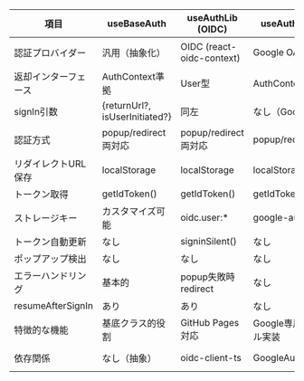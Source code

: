 | 項目                | useBaseAuth                    | useAuthLib (OIDC)         | useAuthGoogle     | useAuthBFF              | useAuthMulti    | useAuthWithFallback         | useSimplifiedAuth     |
  |-------------------|--------------------------------|---------------------------|-------------------|-------------------------|-----------------|-----------------------------|-----------------------|
| 認証プロバイダー          | 汎用（抽象化）                        | OIDC (react-oidc-context) | Google OAuth      | BFF経由の認証                | 複数プロバイダー対応      | useAuthLib + フォールバック        | OIDC簡略版               |
| 返却インターフェース        | AuthContext準拠                  | User型                     | AuthContext準拠     | BFFUser型                | AuthContext準拠   | useAuthLib互換                | 簡略User型               |
| signIn引数          | {returnUrl?, isUserInitiated?} | 同左                        | なし（Google固有）      | {returnUrl?, provider?} | 同左（基底継承）        | 同左                          | 引数なし                  |
| 認証方式              | popup/redirect両対応              | popup/redirect両対応         | popup/redirect    | popup/redirect          | popup/redirect  | popup→redirect自動フォールバック     | popup優先→redirect      |
| リダイレクトURL保存       | localStorage                   | localStorage              | localStorage      | -                       | localStorage    | localStorage                | -                     |
| トークン取得            | getIdToken()                   | getIdToken()              | getIdToken()      | getIdToken()            | getIdToken()    | useAuthLib経由                | -                     |
| ストレージキー           | カスタマイズ可能                       | oidc.user:*               | google-auth-*     | access_token            | oidc-auth-user  | useAuthLib準拠                | -                     |
| トークン自動更新          | なし                             | signinSilent()            | なし                | なし                      | なし              | useAuthLib経由                | signinSilent()        |
| ポップアップ検出          | なし                             | なし                        | なし                | なし                      | なし              | PopupDetectionService       | PopupDetectionService |
| エラーハンドリング         | 基本的                            | popup失敗時redirect          | なし                | なし                      | 基底委譲            | 高度（自動フォールバック）               | popup失敗時redirect      |
| resumeAfterSignIn | あり                             | あり                        | なし                | なし                      | あり（基底継承）        | useAuthLib経由                | なし                    |
| 特徴的な機能            | 基底クラス的役割                       | GitHub Pages対応            | Google専用シンプル実装    | マルチプロバイダー対応             | OIDC Context統合  | ポップアップブロック自動検出              | IndexedDB不要の簡略版       |
| 依存関係              | なし（抽象）                         | oidc-client-ts            | GoogleAuthContext | SimpleBFFAuth           | OIDCAuthContext | useAuthLib + PopupDetection | 最小限の依存                |
